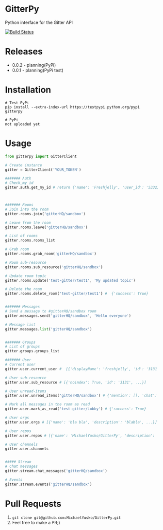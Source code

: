 # GitterPy

Python interface for the Gitter API

[![Build Status](https://travis-ci.org/MichaelYusko/GitterPy.svg?branch=master)](https://travis-ci.org/MichaelYusko/GitterPy)


Releases
=================================
* 0.0.2 - planning(PyPi)
* 0.0.1 - planning(PyPi test)


Installation
=================================
```
# Test PyPi
pip install --extra-index-url https://testpypi.python.org/pypi gitterpy

# PyPi
not uploaded yet

```

Usage
=================================
```python
from gitterpy import GitterClient

# Create instance
gitter = GitterClient('YOUR_TOKEN')

####### Auth
# Check_my id
gitter.auth.get_my_id # return {'name': 'Freshjelly', 'user_id': '5332131921'}



####### Rooms
# Join into the room
gitter.rooms.join('gitterHQ/sandbox')

# Leave from the room
gitter.rooms.leave('gitterHQ/sandbox')

# List of rooms
gitter.rooms.rooms_list

# Grab room
gitter.rooms.grab_room('gitterHQ/sandbox')

# Room sub-resource
gitter.rooms.sub_resource('gitterHQ/sandbox')

# Update room topic
gitter.rooms.update('test-gitter/test1', 'My updated topic')

# Delete the room
gitter.rooms.delete_room('test-gitter/test1') #  {'success': True}


####### Messages
# Send a message to #gitterHQ/sandbox room
gitter.messages.send('gitterHQ/sandbox', 'Hello everyone')

# Message list
gitter.messages.list('gitterHQ/sandbox')


####### Groups
# List of groups
gitter.groups.groups_list

####### User
# Current user
gitter.user.current_user #  [{'displayName': 'freshjelly', 'id': '3131', ...}]

# User sub-resource
gitter.user.sub_resource # [{'noindex': True, 'id': '3131', ...}]

# User unread-items
gitter.user.unread_items('gitterHQ/sandbox') # {'mention': [], 'chat': []}

# Mark all messages in the room as read
gitter.user.mark_as_read('test-gitter/Lobby') # {'success': True}

# User orgs
gitter.user.orgs # [{'name': 'bla bla', 'description': 'blabla', ...}]

# User repos
gitter.user.repos # [{'name': 'MichaelYusko/GitterPy', 'description': 'Python for the Gitter API', ...}]

# User channels
gitter.user.channels


##### Stream
# Chat messages
gitter.stream.chat_messages('gitterHQ/sandbox')

# Events
gitter.stream.events('gitterHQ/sandbox')
```


Pull Requests
=================================
1. `git clone git@github.com:MichaelYusko/GitterPy.git`
2. Feel free to make a PR;)